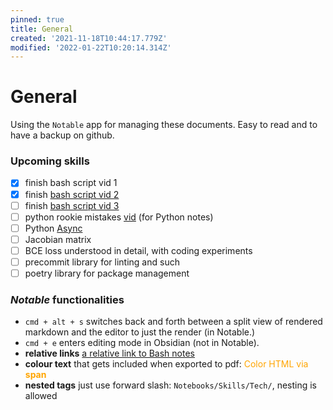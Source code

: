 ```yaml
---
pinned: true
title: General
created: '2021-11-18T10:44:17.779Z'
modified: '2022-01-22T10:20:14.314Z'
---
```


# General

Using the `Notable` app for managing these documents. Easy to read and to have a backup on github.


### Upcoming skills

- [x] finish bash script vid 1
- [x] finish [bash script vid 2](https://www.youtube.com/watch?v=6W8sAWakcxY&list=PLTXMX1FE5Hj7QDc8R1GyaNucSI3aH-Sp5&index=2&ab_channel=JoeCollins)
- [ ] finish [bash script vid 3](https://www.youtube.com/watch?v=9aD59kA_P1M&list=PLTXMX1FE5Hj7QDc8R1GyaNucSI3aH-Sp5&index=3&ab_channel=JoeCollins)
- [ ] python rookie mistakes [vid](https://www.youtube.com/watch?v=qUeud6DvOWI) (for Python notes)
- [ ] Python [Async](https://www.youtube.com/watch?v=2IW-ZEui4h4)
- [ ] Jacobian matrix
- [ ] BCE loss understood in detail, with coding experiments
- [ ] precommit library for linting and such
- [ ] poetry library for package management

### _Notable_ functionalities

- `cmd + alt + s` 
switches back and forth between a split view of rendered markdown and the editor to just the render (in Notable.)
- `cmd + e` 
enters editing mode in Obsidian (not in Notable).
- **relative links**
[a relative link to Bash notes](Bash.md)
- **colour text** 
that gets included when exported to pdf: <span style="color:orange">Color HTML via **span**</span>
- **nested tags**
just use forward slash: `Notebooks/Skills/Tech/`, nesting is allowed

